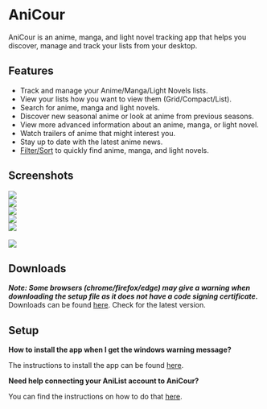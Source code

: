 <!---<p align="center"><a href="#"><img src="https://raw.githubusercontent.com/restartq/anicour/main/images/banner/AniCourSmall.png" /></a></p>
-->

# AniCour

AniCour is an anime, manga, and light novel tracking app that helps you discover, manage and track your lists from your desktop.

## Features

- Track and manage your Anime/Manga/Light Novels lists.
- View your lists how you want to view them (Grid/Compact/List).
- Search for anime, manga and light novels.
- Discover new seasonal anime or look at anime from previous seasons.
- View more advanced information about an anime, manga, or light novel.
- Watch trailers of anime that might interest you.
- Stay up to date with the latest anime news.
- [Filter/Sort](https://github.com/ReStartQ/anicour/blob/main/help/FilterAndSortList.md) to quickly find anime, manga, and light novels.

## Screenshots

<img src="https://raw.githubusercontent.com/restartq/anicour/main/images/readme/AniCourGridView3.png" />
<br>
<img src="https://raw.githubusercontent.com/restartq/anicour/main/images/readme/AniCourCompactAndList.png"  />
<br>
<img src="https://raw.githubusercontent.com/restartq/anicour/main/images/readme/AniCourSearch.png" />
<br>
<img src="https://raw.githubusercontent.com/restartq/anicour/main/images/readme/AniCourSeasons.png" />
<br>
<img src="https://raw.githubusercontent.com/restartq/anicour/main/images/readme/AniCourAdvancedSideBySide.png" />
<br>
<br>
<img src="https://raw.githubusercontent.com/restartq/anicour/main/images/readme/AniCourNewsSideBySide.png" />

## Downloads

**_Note: Some browsers (chrome/firefox/edge) may give a warning when downloading the setup file as it does not have a code signing certificate._**
<br>
Downloads can be found [here](https://github.com/ReStartQ/AniCour/releases). Check for the latest version.

## Setup

**How to install the app when I get the windows warning message?**

The instructions to install the app can be found [here](https://github.com/ReStartQ/anicour/blob/main/help/InstallHelp.md).

**Need help connecting your AniList account to AniCour?**


You can find the instructions on how to do that [here](https://github.com/ReStartQ/anicour/blob/main/help/Setup.md).
